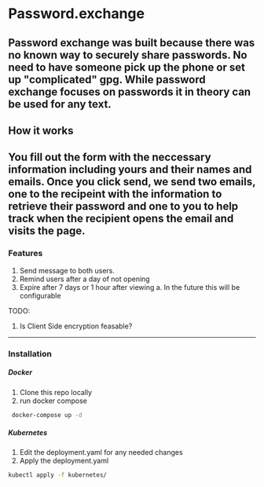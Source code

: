 # Password.exchange
Password exchange was built because there was no known way to securely share passwords. No need to have someone pick up the phone or set up "complicated" gpg. While password exchange focuses on passwords it in theory can be used for any text. 
---
## How it works
You fill out the form with the neccessary information including yours and their names and emails. Once you click send, we send two emails, one to the recipeint with the information to retrieve their password and one to you to help track when the recipient opens the email and visits the page. 
---
### Features
1. Send message to both users. 
2. Remind users after a day of not opening
3. Expire after 7 days or 1 hour after viewing
   a. In the future this will be configurable


TODO:
  1. Is Client Side encryption feasable?
---
### Installation
##### Docker
1. Clone this repo locally
2. run docker compose
```bash
 docker-compose up -d
```
##### Kubernetes
1. Edit the deployment.yaml for any needed changes
2. Apply the deployment.yaml
```bash 
kubectl apply -f kubernetes/
```